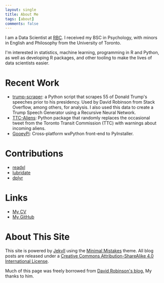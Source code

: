 ```yaml
---
layout: single
title: About Me
tags: [about]
comments: false
---
```


I am a Data Scientist at [RBC](http://rbc.com). I received my BSC in Psychology,
with minors in English and Philosophy from the University of Toronto.

I'm interested in statistics, machine learning, programming in R and Python,
as well as developing R packages, and other tooling to make the lives of data
scientists easier.

Recent Work
============

* [trump-scraper](https://github.com/PedramNavid/trump_speeches): a Python script
that scrapes 55 of Donald Trump's speeches prior to his presidency. Used by
David Robinson from Stack Overflow, among others, for analysis. I also used this
data to create a Trump Speech Generator using a Recursive Neural Network.
* [TTC-Aliens](https://github.com/PedramNavid/TTC-Aliens): Python package that
randomly replaces the occasional tweet from the Toronto Transit Commission (TTC)
with warnings about incoming aliens.
* [GooeyPi](https://github.com/PedramNavid/GooeyPi): Cross-platform wxPython
front-end to PyInstaller.

Contributions
============

* [readxl](https://github.com/tidyverse/readxl/commits?author=PedramNavid)
* [lubridate](https://github.com/tidyverse/lubridate/pull/427/commits)
* [dplyr](https://github.com/tidyverse/dplyr/commits?author=PedramNavid)


Links
=====

* [My CV](https://docs.google.com/document/d/177kOviY1Y84y9vSyXGE7nNYk4KzPx8lz0C-Az0wzJJs/edit?usp=sharing)
* [My GitHub](https://github.com/PedramNavid)

About This Site
=========

This site is powered by [Jekyll](http://jekyllrb.com/) using the [Minimal Mistakes](http://mademistakes.com/minimal-mistakes/) theme. All blog posts are released under a [Creative Commons Attribution-ShareAlike 4.0 International License](http://creativecommons.org/licenses/by-sa/4.0/).

Much of this page was freely borrowed from [David Robinson's blog.](https://github.com/dgrtwo/dgrtwo.github.com)
 My thanks to him.
